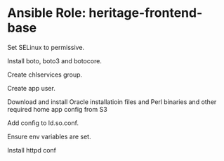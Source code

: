 # Ansible Role: heritage-frontend-base

Set SELinux to permissive.

Install boto, boto3 and botocore.

Create chlservices group.

Create app user.

Download and install Oracle installatioin files and Perl binaries and other required home app config from S3

Add config to ld.so.conf.

Ensure env variables are set.

Install httpd conf